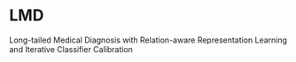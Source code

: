 # LMD
Long-tailed Medical Diagnosis with Relation-aware Representation Learning and Iterative Classifier Calibration